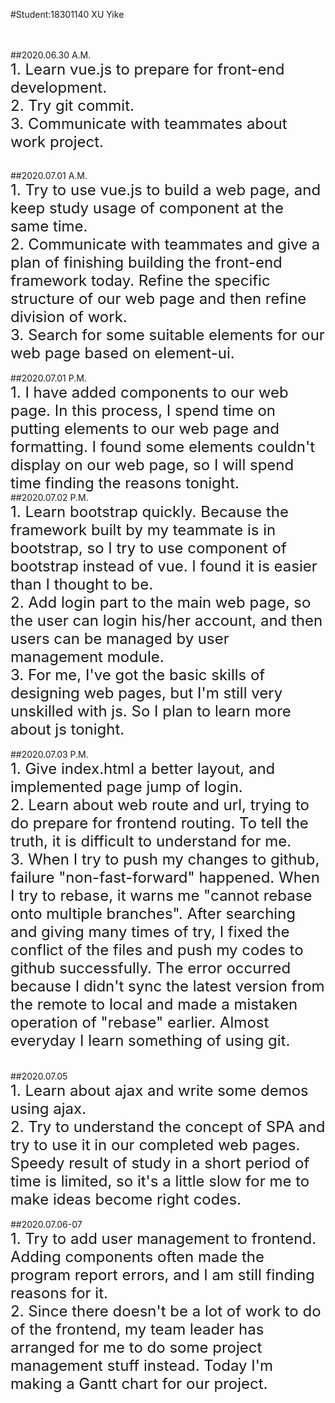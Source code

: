 #Student:18301140 XU Yike

<br/><br/>
##2020.06.30 A.M.
<br/>
<font size=5>1. Learn vue.js to prepare for front-end development.</font>
<br/>
<font size=5>2. Try git commit.</font>
<br/>
<font size=5>3. Communicate with teammates about work project.</font>
<br/>

<br/>
##2020.07.01 A.M.
<br/>
<font size=5>1. Try to use vue.js to build a web page, and keep study usage of component at the same time.</font>
<br/>
<font size=5>2. Communicate with teammates and give a plan of finishing building the front-end framework today. Refine the specific structure of our web page and then refine division of work.</font>
<br/>
<font size=5>3. Search for some suitable elements for our web page based on element-ui.</font>
<br/>

<br/>
##2020.07.01 P.M.
<br/>
<font size=5>1. I have added components to our web page. In this process, I spend time on putting elements to our web page and formatting. I found some elements couldn't display on our web page, so I will spend time finding the reasons tonight.</font>

<br/>
##2020.07.02 P.M.
<br/>
<font size=5>1. Learn bootstrap quickly. Because the framework built by my teammate is in bootstrap, so I try to use component of bootstrap instead of vue. I found it is easier than I thought to be.</font>
<br/>
<font size=5>2. Add login part to the main web page, so the user can login his/her account, and then users can be managed by user management module.</font>
<br/>
<font size=5>3. For me, I've got the basic skills of designing web pages, but I'm still very unskilled with js. So I plan to learn more about js tonight.</font>
<br/>

<br/>
##2020.07.03 P.M.
<br/>
<font size=5>1. Give index.html a better layout, and implemented page jump of login.</font>
<br/>
<font size=5>2. Learn about web route and url, trying to do prepare for frontend routing. To tell the truth, it is difficult to understand for me.</font>
<br/>
<font size=5>3. When I try to push my changes to github, failure "non-fast-forward" happened. When I try to rebase, it warns me "cannot rebase onto multiple branches". After searching and giving many times of try, I fixed the conflict of the files and push my codes to github successfully. The error occurred because I didn't sync the latest version from the remote to local and made a mistaken operation of "rebase" earlier. Almost everyday I learn something of using git.</font>
<br/>
<font size=5></font>
<br/>

<br/>
##2020.07.05
<br/>
<font size=5>1. Learn about ajax and write some demos using ajax.</font>
<br/>
<font size=5>2. Try to understand the concept of SPA and try to use it in our completed web pages. Speedy result of study in a short period of time is limited, so it's a little slow for me to make ideas become right codes.</font>
<br/>

<br/>
##2020.07.06-07
<br/>
<font size=5>1. Try to add user management to frontend. Adding components often made the program report errors, and I am still finding reasons for it.</font>
<br/>
<font size=5>2. Since there doesn't be a lot of work to do of the frontend, my team leader has arranged for me to do some project management stuff instead. Today I'm making a Gantt chart for our project.</font>
<br/>
